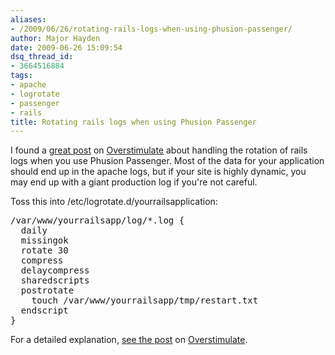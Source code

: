 ```yaml
---
aliases:
- /2009/06/26/rotating-rails-logs-when-using-phusion-passenger/
author: Major Hayden
date: 2009-06-26 15:09:54
dsq_thread_id:
- 3664516884
tags:
- apache
- logrotate
- passenger
- rails
title: Rotating rails logs when using Phusion Passenger
---
```


I found a [great post][1] on [Overstimulate][2] about handling the rotation of rails logs when you use Phusion Passenger. Most of the data for your application should end up in the apache logs, but if your site is highly dynamic, you may end up with a giant production log if you're not careful.

Toss this into /etc/logrotate.d/yourrailsapplication:

<pre lang="html">/var/www/yourrailsapp/log/*.log {
  daily
  missingok
  rotate 30
  compress
  delaycompress
  sharedscripts
  postrotate
    touch /var/www/yourrailsapp/tmp/restart.txt
  endscript
}</pre>

For a detailed explanation, [see the post][1] on [Overstimulate][2].

 [1]: http://overstimulate.com/articles/logrotate-rails-passenger
 [2]: http://overstimulate.com/